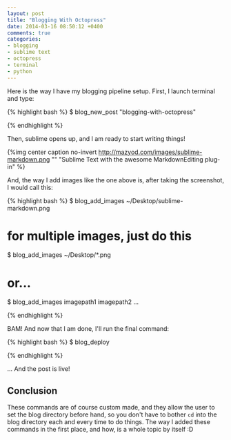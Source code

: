 ```yaml
---
layout: post
title: "Blogging With Octopress"
date: 2014-03-16 08:50:12 +0400
comments: true
categories: 
- blogging
- sublime text
- octopress
- terminal
- python
---
```


Here is the way I have my blogging pipeline setup. First, I launch terminal and type:

{% highlight bash %}
$ blog_new_post "blogging-with-octopress"

{% endhighlight %}

Then, sublime opens up, and I am ready to start writing things!

{%img center caption no-invert http://mazyod.com/images/sublime-markdown.png "" "Sublime Text with the awesome MarkdownEditing plug-in" %}

And, the way I add images like the one above is, after taking the screenshot, I would call this:

{% highlight bash %}
$ blog_add_images ~/Desktop/sublime-markdown.png 
# for multiple images, just do this
$ blog_add_images ~/Desktop/*.png
# or...
$ blog_add_images imagepath1 imagepath2 ...

{% endhighlight %}

BAM! And now that I am done, I'll run the final command:

{% highlight bash %}
$ blog_deploy

{% endhighlight %}

... And the post is live!

## Conclusion

These commands are of course custom made, and they allow the user to set the blog directory before hand, so you don't have to bother `cd` into the blog directory each and every time to do things. The way I added these commands in the first place, and how, is a whole topic by itself :D
